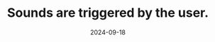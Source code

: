 ---
N: '120'
Rubrique: Images et médias
title: Sounds are triggered by the user.
abstract: 
categories: ["Images and media"]
agrege: O4120-E031
opquast: '4 120'
indiceebook: '31'
description: "Rule n° 031"
before: "030"
weight: "031"
after: "032"
actif: '1'
layout: rules
date: 2024-09-18
tags: ["", ""]
objectif: ["", ""]
Meo: [""]
Controle: [""
]
epubcheck: 
ace: 
Source: ["Opquast"]
Referentiel: [""]
Steps: ["", ""]
---